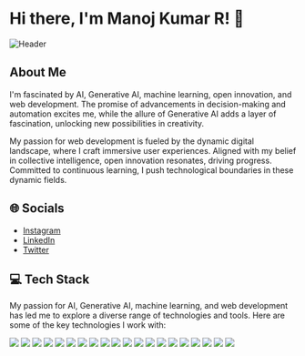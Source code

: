 # Hi there, I'm Manoj Kumar R! 👋

![Header](https://img.com/header_image.jpg)

## About Me

I'm fascinated by AI, Generative AI, machine learning, open innovation, and web development. The promise of advancements in decision-making and automation excites me, while the allure of Generative AI adds a layer of fascination, unlocking new possibilities in creativity.

My passion for web development is fueled by the dynamic digital landscape, where I craft immersive user experiences. Aligned with my belief in collective intelligence, open innovation resonates, driving progress. Committed to continuous learning, I push technological boundaries in these dynamic fields.

## 🌐 Socials

- [Instagram](https://www.instagram.com/your_instagram)
- [LinkedIn](https://www.linkedin.com/in/your_linkedin)
- [Twitter](https://www.twitter.com/your_twitter)

## 💻 Tech Stack

My passion for AI, Generative AI, machine learning, and web development has led me to explore a diverse range of technologies and tools. Here are some of the key technologies I work with:

[<img src="https://img.icons8.com/color/48/000000/python.png"/>](#)
[<img src="https://img.icons8.com/color/48/000000/tensorflow.png"/>](#)
[<img src="https://img.icons8.com/color/48/000000/pytorch.png"/>](#)
[<img src="https://img.icons8.com/color/48/000000/keras.png"/>](#)
[<img src="https://img.icons8.com/color/48/000000/scikit-learn.png"/>](#)
[<img src="https://img.icons8.com/color/48/000000/java-coffee-cup-logo.png"/>](#)
[<img src="https://img.icons8.com/color/48/000000/javascript.png"/>](#)
[<img src="https://img.icons8.com/color/48/000000/html-5.png"/>](#)
[<img src="https://img.icons8.com/color/48/000000/css3.png"/>](#)
[<img src="https://img.icons8.com/color/48/000000/react-native.png"/>](#)
[<img src="https://img.icons8.com/color/48/000000/nodejs.png"/>](#)
[<img src="https://img.icons8.com/color/48/000000/firebase.png"/>](#)
[<img src="https://img.icons8.com/color/48/000000/mongodb.png"/>](#)
[<img src="https://img.icons8.com/color/48/000000/postgresql.png"/>](#)
[<img src="https://img.icons8.com/color/48/000000/docker.png"/>](#)
[<img src="https://img.icons8.com/color/48/000000/kubernetes.png"/>](#)
[<img src="https://img.icons8.com/color/48/000000/git.png"/>](#)
[<img src="https://img.icons8.com/color/48/000000/github.png"/>](#)
[<img src="https://img.icons8.com/color/48/000000/heroku.png"/>](#)
[<img src="https://img.icons8.com/color/48/000000/netlify.png"/>](#)


